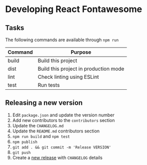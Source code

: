 # Developing React Fontawesome

## Tasks

The following commands are available through `npm run`

| Command | Purpose                               |
| ------- | ------------------------------------- |
| build   | Build this project                    |
| dist    | Build this project in production mode |
| lint    | Check linting using ESLint            |
| test    | Run tests                             |

## Releasing a new version

<a name="release"></a>

1.  Edit `package.json` and update the version number
1.  Add new contributors to the `contributors` section
1.  Update the `CHANGELOG.md`
1.  Update the `README.md` contributors section
1.  `npm run build` and `npm test`
1.  `npm publish`
1.  `git add . && git commit -m 'Release VERSION'`
1.  `git push`
1.  Create a [new release](https://github.com/FortAwesome/react-fontawesome/releases/new) with `CHANGELOG` details

